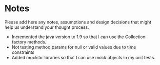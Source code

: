 # Notes

Please add here any notes, assumptions and design decisions that might help us understand your thought process.

- Incremented the java version to 1.9 so that I can use the Collection factory methods.
- Not testing method params for null or valid values due to time constraints
- Added mockito libraries so that I can use mock objects in my unit tests. 
